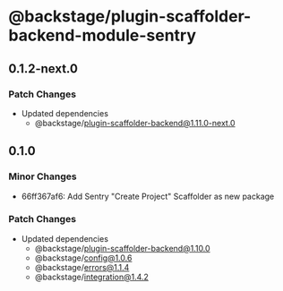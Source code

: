 # @backstage/plugin-scaffolder-backend-module-sentry

## 0.1.2-next.0

### Patch Changes

- Updated dependencies
  - @backstage/plugin-scaffolder-backend@1.11.0-next.0

## 0.1.0

### Minor Changes

- 66ff367af6: Add Sentry "Create Project" Scaffolder as new package

### Patch Changes

- Updated dependencies
  - @backstage/plugin-scaffolder-backend@1.10.0
  - @backstage/config@1.0.6
  - @backstage/errors@1.1.4
  - @backstage/integration@1.4.2
